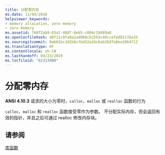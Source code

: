 ```yaml
---
title: 分配零内存
ms.date: 11/04/2016
helpviewer_keywords:
- memory allocation, zero memory
- zero memory
ms.assetid: 768f2ab9-83a1-4887-8eb5-c094c18489a8
ms.openlocfilehash: 40f21c0fa9a2a4068cb2592c49ccefed82176a35
ms.sourcegitcommit: 0ab61bc3d2b6cfbd52a16c6ab2b97a8ea1864f12
ms.translationtype: HT
ms.contentlocale: zh-CN
ms.lasthandoff: 04/23/2019
ms.locfileid: "62313488"
---
```

# <a name="allocating-zero-memory"></a>分配零内存

**ANSI 4.10.3** 请求的大小为零时，`calloc`、`malloc` 或 `realloc` 函数的行为

`calloc`、`malloc` 和 `realloc` 函数接受零作为参数。 不分配实际内存，但会返回有效的指针，并且之后可通过 realloc 修改内存块。

## <a name="see-also"></a>请参阅

[库函数](../c-language/library-functions.md)
